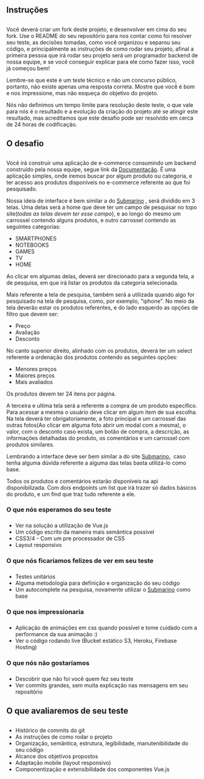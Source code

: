 ## Instruções <h2>

Você deverá criar um fork deste projeto, e desenvolver em cima do seu fork. Use o README do seu repositório para nos contar como foi resolver seu teste, as decisões tomadas, como você organizou e separou seu código, e principalmente as instruções de como rodar seu projeto, afinal a primeira pessoa que irá rodar seu projeto será um programador backend de nossa equipe, e se você conseguir explicar para ele como fazer isso, você já começou bem!

Lembre-se que este é um teste técnico e não um concurso público, portanto, não existe apenas uma resposta correta. Mostre que você é bom e nos impressione, mas não esqueça do objetivo do projeto.

Nós não definimos um tempo limite para resolução deste teste, o que vale para nós é o resultado e a evolução da criação do projeto até se atingir este resultado, mas acreditamos que este desafio pode ser resolvido em cerca de 24 horas de codificação.

## O desafio <h2>

Você irá construir uma aplicação de e-commerce consumindo um backend construído  pela nossa equipe, segue link da [Documentação](https://documenter.getpostman.com/view/23378264/2s8YRgrueg). É uma aplicação simples, onde iremos buscar por algum produto ou categoria, e ter acesso aos produtos disponíveis no e-commerce referente ao que foi pesquisado.

Nossa ideia de interface é bem similar a do [Submarino](https://www.submarino.com.br/) , será dividido em 3 telas. Uma delas será a home que deve ter um campo de pesquisar no topo site(*todas as telas devem ter esse campo*), e ao longo do mesmo um carrossel contendo alguns produtos, e outro carrossel contendo as seguintes categorias:
* SMARTPHONES
* NOTEBOOKS
* GAMES
* TV
* HOME

Ao clicar em algumas delas, deverá ser direcionado para a segunda tela, a de pesquisa, em que irá listar os produtos da categoria selecionada.

Mais referente a tela de pesquisa, também será a utilizada quando algo for pesquisado na tela de pesquisa, como, por exemplo, "iphone". No meio da tela deverão estar os produtos referentes, e do lado esquerdo as opções de filtro que devem ser:
* Preço
* Avaliação
* Desconto

No canto superior direito, alinhado com os produtos, deverá ter um select referente a ordenação dos produtos contendo as seguintes opções:
* Menores preços
* Maiores preços
* Mais avaliados

Os produtos devem ter 24 itens por página.

A terceira e ultima tela será a referente a compra de um produto específico. Para acessar a mesma o usuário deve clicar em algum item de sua escolha. Na tela deverá ter obrigatoriamente, a foto principal e um carrossel das outras fotos(Ao clicar em alguma foto abrir um modal com a mesma), o valor, com o desconto caso exista, um botão de compra, a descrição, as informações detalhadas do produto, os comentários e um carrossel com produtos similares.

Lembrando a interface deve ser bem similar a do site [Submarino](https://www.submarino.com.br/),  caso tenha alguma dúvida referente a alguma das telas basta utilizá-lo como base.

Todos os produtos e comentários estarão disponíveis na api disponibilizada. Com dois endpoints um list que irá trazer só dados básicos do produto, e um find que traz tudo referente a ele.

### O que nós esperamos do seu teste <h3>

* Ver na solução a utilização de Vue.js
* Um código escrito da maneira mais semântica possível
* CSS3/4 - Com um pre processador de CSS
* Layout responsivo

### O que nós ficaríamos felizes de ver em seu teste <h3>

* Testes unitários
* Alguma metodologia para definição e organização do seu código 
* Um autocomplete na pesquisa, novamente utilizar o [Submarino](https://www.submarino.com.br/) como base


### O que nos impressionaria <h3>

* Aplicação de animações em css quando possível e tome cuidado com a performance da sua animação :)
* Ver o código rodando live (Bucket estático S3, Heroku, Firebase Hosting)

### O que nós não gostaríamos <h3>

* Descobrir que não foi você quem fez seu teste
* Ver commits grandes, sem muita explicação nas mensagens em seu repositório

## O que avaliaremos de seu teste <h2>

* Histórico de commits do git
* As instruções de como rodar o projeto
* Organização, semântica, estrutura, legibilidade, manutenibilidade do seu código
* Alcance dos objetivos propostos
* Adaptação mobile (layout responsivo)
* Componentização e extensibilidade dos componentes Vue.js